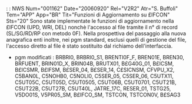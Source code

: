  :  : NWS Num="001162" Date="20060920" Rel="V2R2" Atr="S. Buffoli" Tem="APP" App="BR" Tit="Funzioni di Aggiornamento su £IFCON" Sts="20"
Sono state implementate le funzioni di aggiornamento nella £IFCON (UPD, WRI, DEL) nonchè l'accesso
al file tramite il n° di record (SL/SG/RD/RP con metodo 0F).
Nella prospettiva del passaggio alla nuova anagrafica enti inoltre, nei pgm standard, esclusi quelli
di gestione del file, l'accesso diretto al file è stato sostituito dal richiamo dell'interfaccia.

-  pgm modificati :  BRBRI0, BRBRI0_S1, BRENTI0F_F, BREN01E, BREN30, BRFUENT, BRIN01D_X, BRIN04B, BRUTX01, B£G40G_01, B£ICSM, B£ICSMR, B£IFSM, B£SER_04, B£SER_14, C£SICNSM, CFVPU_X2, C5BAN0L, C5NOHB0, C5NOLI0, C5SER_05, C5SER_06, C5UTX11, C5UT05C, C5UT05D, C5UT0505, C5UT06B, C5UT0701, C5UT21B, C5UT22B, C5UT27B, C5UT40L, JATRE_17C, RESER_01, TSTG25, V5DO01S, V5PR05_SM, B£IFCO_SM, TSTCON, TSTCON0V, B£SAG3
